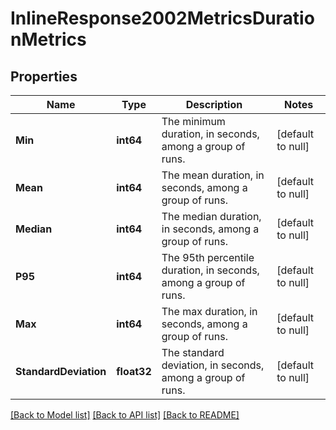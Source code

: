 # InlineResponse2002MetricsDurationMetrics

## Properties
Name | Type | Description | Notes
------------ | ------------- | ------------- | -------------
**Min** | **int64** | The minimum duration, in seconds, among a group of runs. | [default to null]
**Mean** | **int64** | The mean duration, in seconds, among a group of runs. | [default to null]
**Median** | **int64** | The median duration, in seconds, among a group of runs. | [default to null]
**P95** | **int64** | The 95th percentile duration, in seconds, among a group of runs. | [default to null]
**Max** | **int64** | The max duration, in seconds, among a group of runs. | [default to null]
**StandardDeviation** | **float32** | The standard deviation, in seconds, among a group of runs. | [default to null]

[[Back to Model list]](../README.md#documentation-for-models) [[Back to API list]](../README.md#documentation-for-api-endpoints) [[Back to README]](../README.md)

